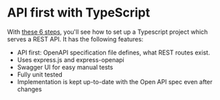 # API first with TypeScript

With [these 6 steps](STEPS.md), you'll see how to set up a Typescript project which serves a REST API. It has the following features:

- API first: OpenAPI specification file defines, what REST routes exist.
- Uses express.js and express-openapi
- Swagger UI for easy manual tests
- Fully unit tested
- Implementation is kept up-to-date with the Open API spec even after changes
